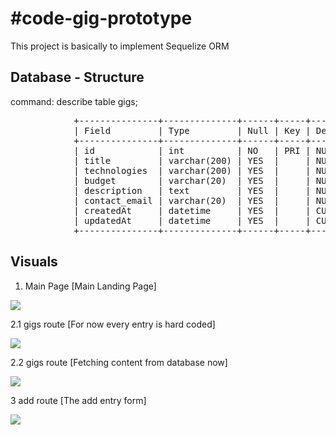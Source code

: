 # #code-gig-prototype
This project is basically to implement Sequelize ORM

## Database - Structure
command: describe table gigs;
<pre>
            +---------------+--------------+------+-----+-------------------+-------------------+
            | Field         | Type         | Null | Key | Default           | Extra             |
            +---------------+--------------+------+-----+-------------------+-------------------+
            | id            | int          | NO   | PRI | NULL              | auto_increment    |
            | title         | varchar(200) | YES  |     | NULL              |                   |
            | technologies  | varchar(200) | YES  |     | NULL              |                   |
            | budget        | varchar(20)  | YES  |     | NULL              |                   |
            | description   | text         | YES  |     | NULL              |                   |
            | contact_email | varchar(20)  | YES  |     | NULL              |                   |
            | createdAt     | datetime     | YES  |     | CURRENT_TIMESTAMP | DEFAULT_GENERATED |
            | updatedAt     | datetime     | YES  |     | CURRENT_TIMESTAMP | DEFAULT_GENERATED |
            +---------------+--------------+------+-----+-------------------+-------------------+
</pre>

## Visuals
1. Main Page [Main Landing Page]

<img src="https://user-images.githubusercontent.com/34310411/91500687-9434df00-e8e1-11ea-9976-bf6e75256d34.png"></img>

2.1 gigs route [For now every entry is hard coded]

<img src="https://user-images.githubusercontent.com/34310411/91473924-31c6e900-e8b7-11ea-9e10-4e42b1ee917e.png"></img>

2.2 gigs route [Fetching content from database now]

<img src="https://user-images.githubusercontent.com/34310411/91500844-ee35a480-e8e1-11ea-9aa2-926e443cc6cc.png"></img>

3 add route [The add entry form]

<img src="https://user-images.githubusercontent.com/34310411/91500988-4076c580-e8e2-11ea-8a1a-75842a7a2076.png"></img>

